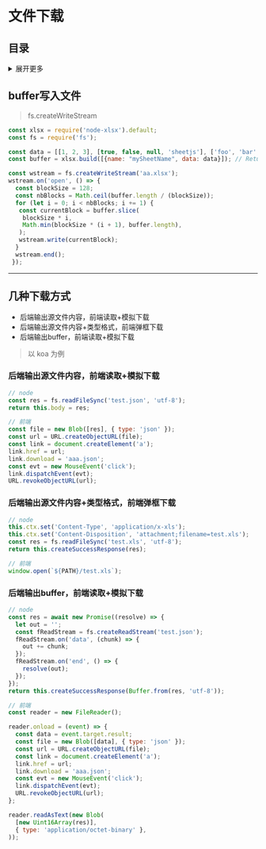 # 文件下载

## 目录
<details>
<summary>展开更多</summary>

**基础js**

* [`buffer写入文件`](#buffer写入文件)
* [`几种下载方式`](#几种下载方式)
</details>

## buffer写入文件
> fs.createWriteStream

```js
const xlsx = require('node-xlsx').default;
const fs = require('fs');

const data = [[1, 2, 3], [true, false, null, 'sheetjs'], ['foo', 'bar', new Date('2014-02-19T14:30Z'), '0.3'], ['baz', null, 'qux']];
const buffer = xlsx.build([{name: "mySheetName", data: data}]); // Returns a buffer

const wstream = fs.createWriteStream('aa.xlsx');
wstream.on('open', () => {
  const blockSize = 128;
  const nbBlocks = Math.ceil(buffer.length / (blockSize));
  for (let i = 0; i < nbBlocks; i += 1) {
   const currentBlock = buffer.slice(
    blockSize * i,
    Math.min(blockSize * (i + 1), buffer.length),
   );
   wstream.write(currentBlock);
  }
  wstream.end();
 });
```

---

## 几种下载方式
- 后端输出源文件内容，前端读取+模拟下载
- 后端输出源文件内容+类型格式，前端弹框下载
- 后端输出buffer，前端读取+模拟下载

> 以 koa 为例

### 后端输出源文件内容，前端读取+模拟下载

```js
// node
const res = fs.readFileSync('test.json', 'utf-8');
return this.body = res;
```

```js
// 前端
const file = new Blob([res], { type: 'json' });
const url = URL.createObjectURL(file);
const link = document.createElement('a');
link.href = url;
link.download = 'aaa.json';
const evt = new MouseEvent('click');
link.dispatchEvent(evt);
URL.revokeObjectURL(url);
```

### 后端输出源文件内容+类型格式，前端弹框下载
```js
// node
this.ctx.set('Content-Type', 'application/x-xls');
this.ctx.set('Content-Disposition', 'attachment;filename=test.xls');
const res = fs.readFileSync('test.xls', 'utf-8');
return this.createSuccessResponse(res);
```

```js
// 前端
window.open(`${PATH}/test.xls`);
```

### 后端输出buffer，前端读取+模拟下载
```js
// node
const res = await new Promise((resolve) => {
  let out = '';
  const fReadStream = fs.createReadStream('test.json');
  fReadStream.on('data', (chunk) => {
    out += chunk;
  });
  fReadStream.on('end', () => {
    resolve(out);
  });
});
return this.createSuccessResponse(Buffer.from(res, 'utf-8'));
```

```js
// 前端
const reader = new FileReader();

reader.onload = (event) => {
  const data = event.target.result;
  const file = new Blob([data], { type: 'json' });
  const url = URL.createObjectURL(file);
  const link = document.createElement('a');
  link.href = url;
  link.download = 'aaa.json';
  const evt = new MouseEvent('click');
  link.dispatchEvent(evt);
  URL.revokeObjectURL(url);
};

reader.readAsText(new Blob(
  [new Uint16Array(res)],
  { type: 'application/octet-binary' },
));
```
